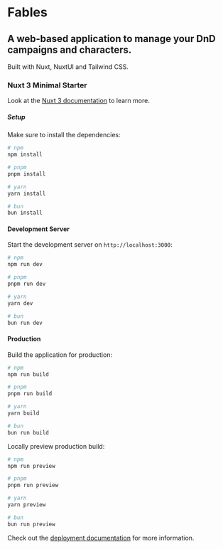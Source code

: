 # Fables

## A web-based application to manage your DnD campaigns and characters.

Built with Nuxt, NuxtUI and Tailwind CSS.

### Nuxt 3 Minimal Starter

Look at the [Nuxt 3 documentation](https://nuxt.com/docs/getting-started/introduction) to learn more.

##### Setup

Make sure to install the dependencies:

```bash
# npm
npm install

# pnpm
pnpm install

# yarn
yarn install

# bun
bun install
```

#### Development Server

Start the development server on `http://localhost:3000`:

```bash
# npm
npm run dev

# pnpm
pnpm run dev

# yarn
yarn dev

# bun
bun run dev
```

#### Production

Build the application for production:

```bash
# npm
npm run build

# pnpm
pnpm run build

# yarn
yarn build

# bun
bun run build
```

Locally preview production build:

```bash
# npm
npm run preview

# pnpm
pnpm run preview

# yarn
yarn preview

# bun
bun run preview
```

Check out the [deployment documentation](https://nuxt.com/docs/getting-started/deployment) for more information.
